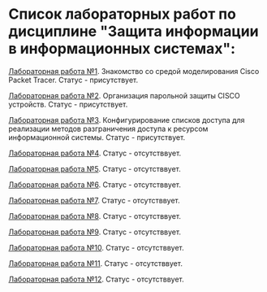 # Список лабораторных работ по дисциплине "Защита информации в информационных системах":

[Лабораторная работа №1](https://github.com/oooNAKooo/BSUIR/tree/main/7%20sem/ZIvIS/LR/lab_1). Знакомство со средой моделирования Cisco Packet Tracer. Статус - присутствует.

[Лабораторная работа №2](https://github.com/oooNAKooo/BSUIR/tree/main/7%20sem/ZIvIS/LR/lab_2). Организация парольной защиты CISCO устройств. Статус - присутствует.

[Лабораторная работа №3](https://github.com/oooNAKooo/BSUIR/tree/main/7%20sem/ZIvIS/LR/lab_3). Конфигурирование списков доступа для реализации методов разграничения доступа к ресурсом информационной системы. Статус - присутствует.

[Лабораторная работа №4](https://github.com/oooNAKooo/BSUIR/tree/main/7%20sem/ZIvIS/LR/lab_4). Статус - отсутстввует.

[Лабораторная работа №5](https://github.com/oooNAKooo/BSUIR/tree/main/7%20sem/ZIvIS/LR/lab_5). Статус - отсутстввует.

[Лабораторная работа №6](https://github.com/oooNAKooo/BSUIR/tree/main/7%20sem/ZIvIS/LR/lab_6). Статус - отсутстввует.

[Лабораторная работа №7](https://github.com/oooNAKooo/BSUIR/tree/main/7%20sem/ZIvIS/LR/lab_7). Статус - отсутстввует.

[Лабораторная работа №8](https://github.com/oooNAKooo/BSUIR/tree/main/7%20sem/ZIvIS/LR/lab_8). Статус - отсутстввует.

[Лабораторная работа №9](https://github.com/oooNAKooo/BSUIR/tree/main/7%20sem/ZIvIS/LR/lab_9). Статус - отсутстввует.

[Лабораторная работа №10](https://github.com/oooNAKooo/BSUIR/tree/main/7%20sem/ZIvIS/LR/lab_10). Статус - отсутстввует.

[Лабораторная работа №11](https://github.com/oooNAKooo/BSUIR/tree/main/7%20sem/ZIvIS/LR/lab_11). Статус - отсутстввует.

[Лабораторная работа №12](https://github.com/oooNAKooo/BSUIR/tree/main/7%20sem/ZIvIS/LR/lab_12). Статус - отсутстввует.
